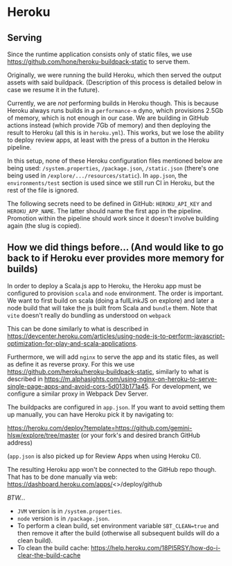 # Heroku

## Serving

Since the runtime application consists only of static files, we use https://github.com/hone/heroku-buildpack-static to serve them.

Originally, we were running the build Heroku, which then served the output assets with said buildpack. (Description of this process is detailed below in case we resume it in the future).

Currently, we are *not* performing builds in Heroku though. This is because Heroku always runs builds in a `performance-m` dyno, which provisions 2.5Gb of memory, which is not enough in our case. We are building in GitHub actions instead (which provide 7Gb of memory) and then deploying the result to Heroku (all this is in `heroku.yml`). This works, but we lose the ability to deploy review apps, at least with the press of a button in the Heroku pipeline.

In this setup, none of these Heroku configuration files mentioned below are being used: `/system.properties`, `/package.json`, `/static.json` (there's one being used in `/explore/.../resources/static`). In `app.json`, the `environments/test` section is used since we still run CI in Heroku, but the rest of the file is ignored.

The following secrets need to be defined in GitHub: `HEROKU_API_KEY` and `HEROKU_APP_NAME`. The latter should name the first app in the pipeline. Promotion within the pipeline should work since it doesn't involve building again (the slug is copied).

## How we did things before... (And would like to go back to if Heroku ever provides more memory for builds)

In order to deploy a Scala.js app to Heroku, the Heroku app must be configured to provision `scala` and `node` environment. 
The order is important. We want to first build on scala (doing a fullLinkJS on explore) and later a node build that will take the js built from Scala and `bundle` them. Note that `vite` doesn't really do bundling as understood on `webpack`

This can be done similarly to what is described in https://devcenter.heroku.com/articles/using-node-js-to-perform-javascript-optimization-for-play-and-scala-applications.

Furthermore, we will add `nginx` to serve the app and its static files, as well as define it as reverse proxy. For this we use https://github.com/heroku/heroku-buildpack-static, similarly to what is described in https://m.alphasights.com/using-nginx-on-heroku-to-serve-single-page-apps-and-avoid-cors-5d013b171a45. For development, we configure a similar proxy in Webpack Dev Server.

The buildpacks are configured in `app.json`. If you want to avoid setting them up manually, you can have Heroku pick it by navigating to:

https://heroku.com/deploy?template=https://github.com/gemini-hlsw/explore/tree/master (or your fork's and desired branch GitHub address)

(`app.json` is also picked up for Review Apps when using Heroku CI).

The resulting Heroku app won't be connected to the GitHub repo though. That has to be done manually via web: https://dashboard.heroku.com/apps/<<app-name>>/deploy/github

*BTW...*

* `JVM` version is in `/system.properties`.
* `node` version is in `/package.json`.
* To perform a clean build, set environment variable `SBT_CLEAN=true` and then remove it after the build (otherwise all subsequent builds will do a clean build).
* To clean the build cache: https://help.heroku.com/18PI5RSY/how-do-i-clear-the-build-cache

